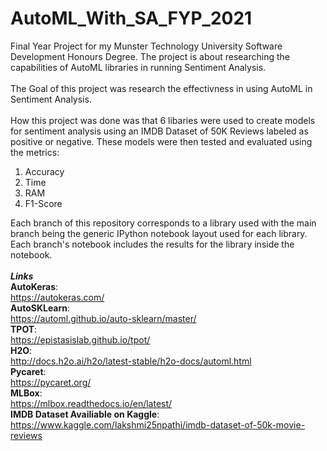 # AutoML_With_SA_FYP_2021
Final Year Project for my Munster Technology University Software Development Honours Degree. The project is about researching the capabilities of AutoML libraries in running Sentiment Analysis.<br />
<br />
The Goal of this project was research the effectivness in using AutoML in Sentiment Analysis.<br />
<br />
How this project was done was that 6 libaries were used to create models for sentiment analysis using an IMDB Dataset of 50K Reviews labeled as positive or negative. These models were then tested and evaluated using  the metrics:
1. Accuracy
2. Time
3. RAM
4. F1-Score

Each branch of this repository corresponds to a library used with the main branch being the generic IPython notebook layout used for each library. Each branch's notebook includes the results for the library inside the notebook.<br />
<br />
***Links***<br />
**AutoKeras**: <br />
https://autokeras.com/<br />
**AutoSKLearn**: <br />
https://automl.github.io/auto-sklearn/master/<br />
**TPOT**: <br />
https://epistasislab.github.io/tpot/<br />
**H2O**: <br />
http://docs.h2o.ai/h2o/latest-stable/h2o-docs/automl.html<br />
**Pycaret**:<br />
https://pycaret.org/<br />
**MLBox**: <br />
https://mlbox.readthedocs.io/en/latest/<br />
**IMDB Dataset Availiable on Kaggle**: <br />
https://www.kaggle.com/lakshmi25npathi/imdb-dataset-of-50k-movie-reviews<br />


